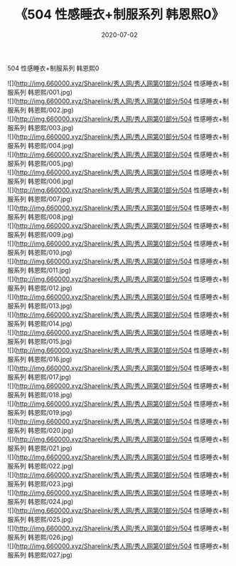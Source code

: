 ﻿---
layout: post
title:  《504 性感睡衣+制服系列 韩恩熙0》
date:   2020-07-02
img: http://img.660000.xyz/Sharelink/秀人网/秀人网第01部分/504 性感睡衣+制服系列 韩恩熙0/000.jpg
categories: [美女, 清纯, 唯美]
---

504 性感睡衣+制服系列 韩恩熙0

  ![](http://img.660000.xyz/Sharelink/秀人网/秀人网第01部分/504 性感睡衣+制服系列 韩恩熙/001.jpg) <br> ![](http://img.660000.xyz/Sharelink/秀人网/秀人网第01部分/504 性感睡衣+制服系列 韩恩熙/002.jpg) <br> ![](http://img.660000.xyz/Sharelink/秀人网/秀人网第01部分/504 性感睡衣+制服系列 韩恩熙/003.jpg) <br> ![](http://img.660000.xyz/Sharelink/秀人网/秀人网第01部分/504 性感睡衣+制服系列 韩恩熙/004.jpg) <br> ![](http://img.660000.xyz/Sharelink/秀人网/秀人网第01部分/504 性感睡衣+制服系列 韩恩熙/005.jpg) <br> ![](http://img.660000.xyz/Sharelink/秀人网/秀人网第01部分/504 性感睡衣+制服系列 韩恩熙/006.jpg) <br> ![](http://img.660000.xyz/Sharelink/秀人网/秀人网第01部分/504 性感睡衣+制服系列 韩恩熙/007.jpg) <br> ![](http://img.660000.xyz/Sharelink/秀人网/秀人网第01部分/504 性感睡衣+制服系列 韩恩熙/008.jpg) <br> ![](http://img.660000.xyz/Sharelink/秀人网/秀人网第01部分/504 性感睡衣+制服系列 韩恩熙/009.jpg) <br> ![](http://img.660000.xyz/Sharelink/秀人网/秀人网第01部分/504 性感睡衣+制服系列 韩恩熙/010.jpg) <br> ![](http://img.660000.xyz/Sharelink/秀人网/秀人网第01部分/504 性感睡衣+制服系列 韩恩熙/011.jpg) <br> ![](http://img.660000.xyz/Sharelink/秀人网/秀人网第01部分/504 性感睡衣+制服系列 韩恩熙/012.jpg) <br> ![](http://img.660000.xyz/Sharelink/秀人网/秀人网第01部分/504 性感睡衣+制服系列 韩恩熙/013.jpg) <br> ![](http://img.660000.xyz/Sharelink/秀人网/秀人网第01部分/504 性感睡衣+制服系列 韩恩熙/014.jpg) <br> ![](http://img.660000.xyz/Sharelink/秀人网/秀人网第01部分/504 性感睡衣+制服系列 韩恩熙/015.jpg) <br> ![](http://img.660000.xyz/Sharelink/秀人网/秀人网第01部分/504 性感睡衣+制服系列 韩恩熙/016.jpg) <br> ![](http://img.660000.xyz/Sharelink/秀人网/秀人网第01部分/504 性感睡衣+制服系列 韩恩熙/017.jpg) <br> ![](http://img.660000.xyz/Sharelink/秀人网/秀人网第01部分/504 性感睡衣+制服系列 韩恩熙/018.jpg) <br> ![](http://img.660000.xyz/Sharelink/秀人网/秀人网第01部分/504 性感睡衣+制服系列 韩恩熙/019.jpg) <br> ![](http://img.660000.xyz/Sharelink/秀人网/秀人网第01部分/504 性感睡衣+制服系列 韩恩熙/020.jpg) <br> ![](http://img.660000.xyz/Sharelink/秀人网/秀人网第01部分/504 性感睡衣+制服系列 韩恩熙/021.jpg) <br> ![](http://img.660000.xyz/Sharelink/秀人网/秀人网第01部分/504 性感睡衣+制服系列 韩恩熙/022.jpg) <br> ![](http://img.660000.xyz/Sharelink/秀人网/秀人网第01部分/504 性感睡衣+制服系列 韩恩熙/023.jpg) <br> ![](http://img.660000.xyz/Sharelink/秀人网/秀人网第01部分/504 性感睡衣+制服系列 韩恩熙/024.jpg) <br> ![](http://img.660000.xyz/Sharelink/秀人网/秀人网第01部分/504 性感睡衣+制服系列 韩恩熙/025.jpg) <br> ![](http://img.660000.xyz/Sharelink/秀人网/秀人网第01部分/504 性感睡衣+制服系列 韩恩熙/026.jpg) <br> ![](http://img.660000.xyz/Sharelink/秀人网/秀人网第01部分/504 性感睡衣+制服系列 韩恩熙/027.jpg) <br>